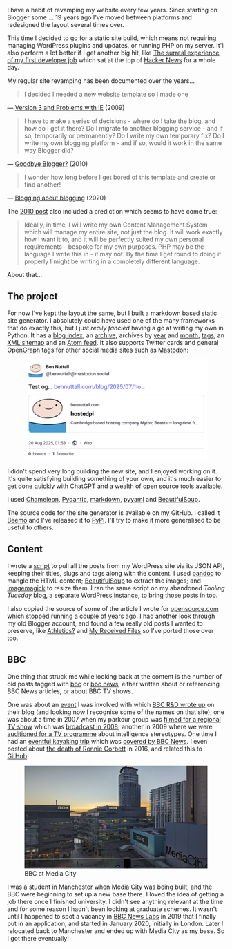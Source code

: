 I have a habit of revamping my website every few years. Since starting on Blogger some ... 19 years
ago I've moved between platforms and redesigned the layout several times over.

This time I decided to go for a static site build, which means not requiring managing WordPress
plugins and updates, or running PHP on my server. It'll also perform a lot better if I get another
big hit, like [The surreal experience of my first developer
job](/blog/2021/04/the-surreal-experience-of-my-first-developer-job/) which sat at the top of
[Hacker News](https://news.ycombinator.com/item?id=28058816) for a whole day.

My regular site revamping has been documented over the years...

> I decided I needed a new website template so I made one

— [Version 3 and Problems with IE](/blog/2009/04/version-3-and-problems-with-ie/) (2009)

> I have to make a series of decisions - where do I take the blog, and how do I get it there? Do I
> migrate to another blogging service - and if so, temporarily or permanently? Do I write my own
> temporary fix? Do I write my own blogging platform - and if so, would it work in the same way
> Blogger did?

— [Goodbye Blogger?](/blog/2010/02/goodbye-blogger/) (2010)

> I wonder how long before I get bored of this template and create or find another!

— [Blogging about blogging](/blog/2020/05/blogging-about-blogging/) (2020)

The [2010 post](/blog/2010/02/goodbye-blogger/) also included a prediction which seems to have come
true:

> Ideally, in time, I will write my own Content Management System which will manage my entire site,
not just the blog. It will work exactly how I want it to, and it will be perfectly suited my own
personal requirements - bespoke for my own purposes. PHP may be the language I write this in - it
may not. By the time I get round to doing it properly I might be writing in a completely different
language.

About that...

## The project

For now I've kept the layout the same, but I built a markdown based static site generator. I
absolutely could have used one of the many frameworks that do exactly this, but I just
*really fancied* having a go at writing my own in Python. It has a [blog index](/blog/), an
[archive](/blog/archive/), archives by [year](/blog/2021/) and [month](/blog/2021/04/),
[tags](/blog/tags/), an [XML sitemap](/sitemap.xml) and an [Atom feed](/atom.xml). It also supports
Twitter cards and general [OpenGraph](https://ogp.me/) tags for other social media sites such as
[Mastodon](https://mastodon.social/):

<figure class="wp-block-image">
<img src="images/og.png" />
</figure>

I didn't spend very long building the new site, and I enjoyed working on it. It's quite satisfying
building something of your own, and it's much easier to get done quickly with ChatGPT and a wealth
of open source tools available.

I used [Chameleon](https://chameleon.readthedocs.io/en/latest/),
[Pydantic](https://docs.pydantic.dev/latest/), [markdown](https://pypi.org/project/Markdown/),
[pyyaml](https://pypi.org/project/PyYAML/) and
[BeautifulSoup](https://pypi.org/project/beautifulsoup4/).

The source code for the site generator is available on my GitHub. I called it
[Beemo](https://github.com/bennuttall/beemo) and I've released it to
[PyPI](https://pypi.org/project/beemo/). I'll try to make it more generalised to be useful to
others.

## Content

I wrote a [script](https://gist.github.com/bennuttall/5505efe6f52b875e4c4a547374af5bfb) to pull all
the posts from my WordPress site via its JSON API, keeping their titles, slugs and tags along with
the content. I used [pandoc](https://pandoc.org/) to mangle the HTML content;
[BeautifulSoup](https://pypi.org/project/beautifulsoup4/) to extract the images; and
[imagemagick](https://imagemagick.org/) to resize them. I ran the same script on my abandoned
*Tooling Tuesday* blog, a separate WordPress instance, to bring those posts in too.

I also copied the source of some of the article I wrote for
[opensource.com](https://opensource.com/) which stopped running a couple of years ago. I had another
look through my old Blogger account, and found a few really old posts I wanted to preserve, like
[Athletics?](/blog/2008/09/athletics/) and [My Received Files](/blog/2007/01/my-received-files/) so
I've ported those over too.

## BBC

One thing that struck me while looking back at the content is the number of old posts tagged with
[bbc](/blog/tags/bbc/) or [bbc news](/blog/tags/bbc-news/), either written about or referencing
BBC News articles, or about BBC TV shows.

One was about an [event](/blog/2012/04/hack-to-the-future/) I was involved with which [BBC R&D wrote
up](https://www.bbc.co.uk/blogs/researchanddevelopment/2012/04/teaching-coding-to-kids-at-hac.shtml)
on their blog (and looking now I recognise some of the names on that site); one was about a time in
2007 when my parkour group was [filmed for a regional TV show](/blog/2007/08/trace-gathering-2007/)
which was [broadcast in 2008](/2008/01/us-on-bbc-inside-out/); another in 2009 where we were
[auditioned for a TV programme](/blog/2009/04/lots-of-training-and-a-session-with-the-bbc/) about
intelligence stereotypes. One time I had an [eventful kayaking trip](/blog/2012/10/hero-kayakers/)
which was [covered by BBC News](https://www.bbc.co.uk/news/uk-england-manchester-19735175). I even
posted about [the death of Ronnie Corbett](/blog/2016/03/fork-handles/) in 2016, and related this to
[GitHub](https://github.com/bennuttall/handles).

<figure class="wp-block-image">
<img src="images/media-city.jpg" />
<figcaption>BBC at Media City</figcaption>
</figure>

I was a student in Manchester when Media City was being built, and the BBC were beginning to set up
a new base there. I loved the idea of getting a job there once I finished university. I didn't see
anything relevant at the time and for some reason I hadn't been looking at graduate schemes. It
wasn't until I happened to spot a vacancy in [BBC News Labs](https://www.bbc.co.uk/rdnewslabs) in
2019 that I finally put in an application, and started in January 2020, initially in London. Later I
relocated back to Manchester and ended up with Media City as my base. So I got there eventually!